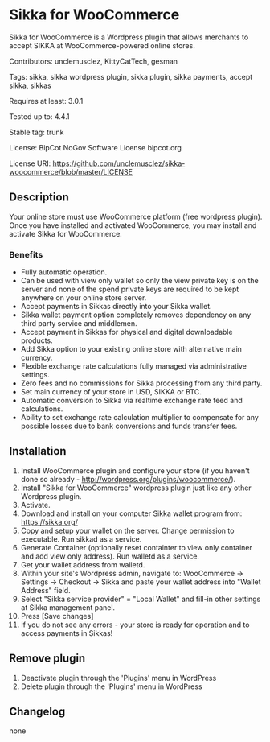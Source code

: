 # Sikka for WooCommerce

Sikka for WooCommerce is a Wordpress plugin that allows merchants to accept SIKKA at WooCommerce-powered online stores.

Contributors: unclemusclez, KittyCatTech, gesman

Tags: sikka, sikka wordpress plugin, sikka plugin, sikka payments, accept sikka, sikkas

Requires at least: 3.0.1

Tested up to: 4.4.1

Stable tag: trunk

License: BipCot NoGov Software License bipcot.org

License URI: https://github.com/unclemusclez/sikka-woocommerce/blob/master/LICENSE

## Description

Your online store must use WooCommerce platform (free wordpress plugin).
Once you have installed and activated WooCommerce, you may install and activate Sikka for WooCommerce.

### Benefits 

* Fully automatic operation.
* Can be used with view only wallet so only the view private key is on the server and none of the spend private keys are required to be kept anywhere on your online store server.
* Accept payments in Sikkas directly into your Sikka wallet.
* Sikka wallet payment option completely removes dependency on any third party service and middlemen.
* Accept payment in Sikkas for physical and digital downloadable products.
* Add Sikka option to your existing online store with alternative main currency.
* Flexible exchange rate calculations fully managed via administrative settings.
* Zero fees and no commissions for Sikka processing from any third party.
* Set main currency of your store in USD, SIKKA or BTC.
* Automatic conversion to Sikka via realtime exchange rate feed and calculations.
* Ability to set exchange rate calculation multiplier to compensate for any possible losses due to bank conversions and funds transfer fees.


## Installation 


1.  Install WooCommerce plugin and configure your store (if you haven't done so already - http://wordpress.org/plugins/woocommerce/).
2.  Install "Sikka for WooCommerce" wordpress plugin just like any other Wordpress plugin.
3.  Activate.
4.  Download and install on your computer Sikka wallet program from: https://sikka.org/
5.  Copy and setup your wallet on the server. Change permission to executable. Run sikkad as a service.
6.  Generate Container (optionally reset containter to view only container and add view only address). Run walletd as a service.
7.  Get your wallet address from walletd.
8.  Within your site's Wordpress admin, navigate to:
	    WooCommerce -> Settings -> Checkout -> Sikka
	    and paste your wallet address into "Wallet Address" field.
9.  Select "Sikka service provider" = "Local Wallet" and fill-in other settings at Sikka management panel.
10. Press [Save changes]
11. If you do not see any errors - your store is ready for operation and to access payments in Sikkas!


## Remove plugin

1. Deactivate plugin through the 'Plugins' menu in WordPress
2. Delete plugin through the 'Plugins' menu in WordPress


## Changelog

none
